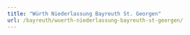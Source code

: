```yaml
---
title: "Würth Niederlassung Bayreuth St. Georgen"
url: /bayreuth/wuerth-niederlassung-bayreuth-st-georgen/
---
```

